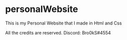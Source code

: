 # personalWebsite
This is my Personal Website that I made in Html and Css

All the credits are reserved.
Discord: Bro0kS#4554
